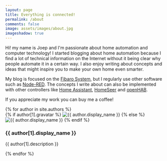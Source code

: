 ```yaml
---
layout: page
title: Everything is connected!
permalink: /about
comments: false
image: assets/images/about.jpg
imageshadow: true
---
```


Hi! my name is Joep and I'm passionate about home automation and computer technology! I started blogging about home automation because I find a lot of technical information on the Internet without it being clear why people automate it in a certain way. I also enjoy writing about concepts and ideas that might inspire you to make your own home even smarter.

My blog is focused on the [Fibaro System](https://www.fibaro.com/en/), but I regularly use other software such as [Node-RED](https://nodered.org/). The concepts I write about can also be implemented with other controllers like [Home Assistant](https://www.home-assistant.io/), [HomeSeer](https://homeseer.com/) and [openHAB](https://www.openhab.org/).

If you appreciate my work you can buy me a coffee!

<script type="text/javascript" src="https://cdnjs.buymeacoffee.com/1.0.0/button.prod.min.js" data-name="bmc-button" data-slug="joep" data-color="#FFDD00" data-emoji=""  data-font="Cookie" data-text="Buy me a coffee" data-outline-color="#000000" data-font-color="#000000" data-coffee-color="#ffffff" ></script>

<div class="list-authors mt-5">
{% for author in site.authors %}   
    <div id="{{ author[1].name }}" class="authorbox position-relative pb-5 pt-5 mb-4 mt-4 border">   
        <div class="row">
            <div class="wrapavname col-md-3 text-center">
                {% if author[1].gravatar %}
                <img  class="author-thumb" src="https://www.gravatar.com/avatar/{{ author[1].gravatar }}?s=250&d=mm&r=x" alt="{{ author.display_name }}">
                {% else %}
                <img  class="author-thumb" src="{{site.baseurl}}/{{ author[1].avatar }}" alt="{{ author.display_name }}">
                {% endif %}
                <p class="mt-4 mb-0 small text-center">
                    <a target="_blank" class="d-inline-block mx-1 text-dark" href="{{ author[1].linkedin }}"><i class="fab fa-linkedin-in"></i></a> 
                    <a target="_blank" class="d-inline-block mx-1 text-dark" href="{{ author[1].github }}"><i class="fab fa-github"></i></a>
                    <a class="d-inline-block mx-1 text-dark" href="{{site.baseurl}}/contact"><i class="fa fa-envelope"></i></a>
                </p>
            </div>
            <div class="col-md-9">
                <h3>{{ author[1].display_name }}</h3>
                <p class="mt-3 mb-0">{{ author[1].description }}</p> 
            </div>
        </div> 
    </div>    
{% endfor %}
</div>